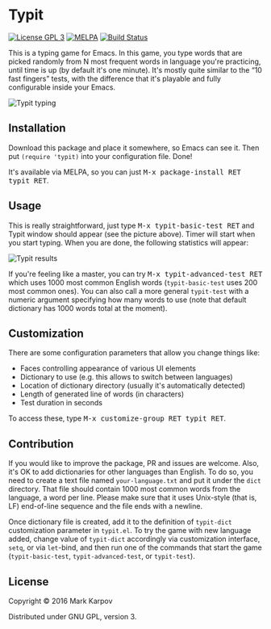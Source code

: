 # Typit

[![License GPL 3](https://img.shields.io/badge/license-GPL_3-green.svg)](http://www.gnu.org/licenses/gpl-3.0.txt)
[![MELPA](https://melpa.org/packages/typit-badge.svg)](https://melpa.org/#/typit)
[![Build Status](https://travis-ci.org/mrkkrp/typit.svg?branch=master)](https://travis-ci.org/mrkkrp/typit)

This is a typing game for Emacs. In this game, you type words that are
picked randomly from N most frequent words in language you're practicing,
until time is up (by default it's one minute). It's mostly quite similar to
the “10 fast fingers” tests, with the difference that it's playable and
fully configurable inside your Emacs.

![Typit typing](https://raw.githubusercontent.com/mrkkrp/typit/gh-pages/typit-typing.png)

## Installation

Download this package and place it somewhere, so Emacs can see it. Then put
`(require 'typit)` into your configuration file. Done!

It's available via MELPA, so you can just <kbd>M-x package-install RET typit
RET</kbd>.

## Usage

This is really straightforward, just type <kbd>M-x typit-basic-test
RET</kbd> and Typit window should appear (see the picture above). Timer will
start when you start typing. When you are done, the following statistics
will appear:

![Typit results](https://raw.githubusercontent.com/mrkkrp/typit/gh-pages/typit-results.png)

If you're feeling like a master, you can try <kbd>M-x typit-advanced-test
RET</kbd> which uses 1000 most common English words (`typit-basic-test` uses
200 most common ones). You can also call a more general `typit-test` with a
numeric argument specifying how many words to use (note that default
dictionary has 1000 words total at the moment).

## Customization

There are some configuration parameters that allow you change things like:

* Faces controlling appearance of various UI elements
* Dictionary to use (e.g. this allows to switch between languages)
* Location of dictionary directory (usually it's automatically detected)
* Length of generated line of words (in characters)
* Test duration in seconds

To access these, type <kbd>M-x customize-group RET typit RET</kbd>.

## Contribution

If you would like to improve the package, PR and issues are welcome. Also,
it's OK to add dictionaries for other languages than English. To do so, you
need to create a text file named `your-language.txt` and put it under the
`dict` directory. That file should contain 1000 most common words from the
language, a word per line. Please make sure that it uses Unix-style (that
is, LF) end-of-line sequence and the file ends with a newline.

Once dictionary file is created, add it to the definition of `typit-dict`
customization parameter in `typit.el`. To try the game with new language
added, change value of `typit-dict` accordingly via customization interface,
`setq`, or via `let`-bind, and then run one of the commands that start the
game (`typit-basic-test`, `typit-advanced-test`, or `typit-test`).

## License

Copyright © 2016 Mark Karpov

Distributed under GNU GPL, version 3.
